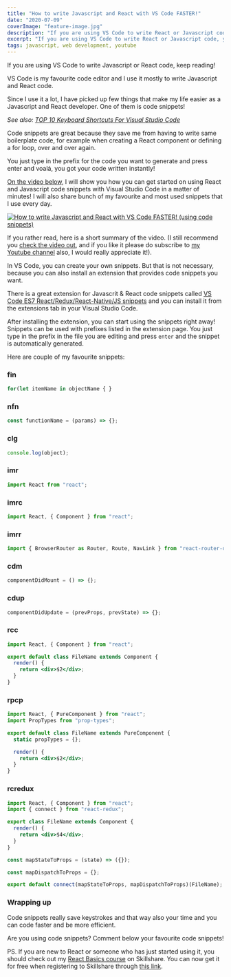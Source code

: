 ```yaml
---
title: "How to write Javascript and React with VS Code FASTER!"
date: "2020-07-09"
coverImage: "feature-image.jpg"
description: "If you are using VS Code to write React or Javascript code, you must use this tool! It will save you massive amounts of time and effort."
excerpt: "If you are using VS Code to write React or Javascript code, you must use this tool! It will save you massive amounts of time and effort."
tags: javascript, web development, youtube
---
```


If you are using VS Code to write Javascript or React code, keep reading!

VS Code is my favourite code editor and I use it mostly to write Javascript and React code.

Since I use it a lot, I have picked up few things that make my life easier as a Javascript and React developer. One of them is code snippets!

_See also: [TOP 10 Keyboard Shortcuts For Visual Studio Code](/blog/top-10-keyboard-shortcuts-for-visual-studio-code/)_

Code snippets are great because they save me from having to write same boilerplate code, for example when creating a React component or defining a for loop, over and over again.

You just type in the prefix for the code you want to generate and press enter and voalá, you got your code written instantly!

[On the video below](https://www.youtube.com/watch?v=uuXxomVFbC8), I will show you how you can get started on using React and Javascript code snippets with Visual Studio Code in a matter of minutes! I will also share bunch of my favourite and most used snippets that I use every day.

[![How to write Javascript and React with VS Code FASTER! (using code snippets)
](http://img.youtube.com/vi/uuXxomVFbC8/0.jpg)](http://www.youtube.com/watch?v=uuXxomVFbC8)

If you rather read, here is a short summary of the video. (I still recommend you [check the video out](https://www.youtube.com/watch?v=uuXxomVFbC8), and if you like it please do subscribe to [my Youtube channel](https://www.youtube.com/channel/UC34UXFLKqdW3cpk5CBu2Siw) also, I would really appreciate it!).

In VS Code, you can create your own snippets. But that is not necessary, because you can also install an extension that provides code snippets you want.

There is a great extension for Javascrit & React code snippets called [VS Code ES7 React/Redux/React-Native/JS snippets](https://marketplace.visualstudio.com/items?itemName=dsznajder.es7-react-js-snippets) and you can install it from the extensions tab in your Visual Studio Code.

After installing the extension, you can start using the snippets right away! Snippets can be used with prefixes listed in the extension page. You just type in the prefix in the file you are editing and press `enter` and the snippet is automatically generated.

Here are couple of my favourite snippets:

### fin

```jsx
for(let itemName in objectName { }
```

### nfn

```jsx
const functionName = (params) => {};
```

### clg

```jsx
console.log(object);
```

### imr

```jsx
import React from "react";
```

### imrc

```jsx
import React, { Component } from "react";
```

### imrr

```jsx
import { BrowserRouter as Router, Route, NavLink } from "react-router-dom";
```

### cdm

```jsx
componentDidMount = () => {};
```

### cdup

```jsx
componentDidUpdate = (prevProps, prevState) => {};
```

### rcc

```jsx
import React, { Component } from "react";

export default class FileName extends Component {
  render() {
    return <div>$2</div>;
  }
}
```

### rpcp

```jsx
import React, { PureComponent } from "react";
import PropTypes from "prop-types";

export default class FileName extends PureComponent {
  static propTypes = {};

  render() {
    return <div>$2</div>;
  }
}
```

### rcredux

```jsx
import React, { Component } from "react";
import { connect } from "react-redux";

export class FileName extends Component {
  render() {
    return <div>$4</div>;
  }
}

const mapStateToProps = (state) => ({});

const mapDispatchToProps = {};

export default connect(mapStateToProps, mapDispatchToProps)(FileName);
```

### Wrapping up

Code snippets really save keystrokes and that way also your time and you can code faster and be more efficient.

Are you using code snippets? Comment below your favourite code snippets!

PS. If you are new to React or someone who has just started using it, you should check out my [React Basics course](https://skl.sh/2XAKn7u) on Skillshare. You can now get it for free when registering to Skillshare through [this link](https://skl.sh/2XAKn7u).
